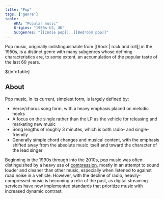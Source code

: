 ```yaml
---
title: "Pop"
tags: ['genre']
table:
    AKA: "Popular music"
    Origins: "1950s US, UK"
    Subgenres: "[[Indie pop]], [[Bedroom pop]]"
---
```


Pop music, originally indistinguishable from [[Rock | rock and roll]] in the 1950s, is a distinct genre with many subgenres whose defining characteristics are, to some extent, an accumulation of the popular taste of the last 60 years.

${infoTable}

## About
Pop music, in its current, simplest form, is largely defined by:
- Verse/chorus song form, with a heavy emphasis placed on melodic hooks
- A focus on the single rather than the LP as the vehicle for releasing and marketing new music
- Song lengths of roughly 3 minutes, which is both radio- and single-friendly
- Generally simple chord changes and musical content, with the emphasis shifted away from the absolute music itself and toward the character of the lead singer

Beginning in the 1990s through into the 2010s, pop music was often distinguished by a heavy use of [compression](https://en.wikipedia.org/wiki/Dynamic_range_compression), mostly in an attempt to sound louder and cleaner than other music, especially when listened to against road noise in a vehicle. However, with the decline of radio, heavily-compressed music is becoming a relic of the past, as digital streaming services have now implemented standards that prioritize music with increased dynamic contrast.